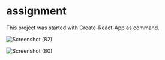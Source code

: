 # assignment

This project was started with Create-React-App as command.



![Screenshot (82)](https://user-images.githubusercontent.com/93375590/159631395-5ee137fe-739b-4221-870f-f4b1e671cdb2.png)



![Screenshot (80)](https://user-images.githubusercontent.com/93375590/159631239-0f858874-cca4-4b77-ba95-6192ba392331.png)
